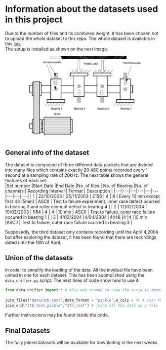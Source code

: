 # Information about the datasets used in this project
Due to the number of files and its combined weight, it has been chosen not to
upload the whole dataset to this repo. The whole dataset is available in this 
[link](https://ti.arc.nasa.gov/tech/dash/groups/pcoe/prognostic-data-repository/#bearing)  
The setup is installed as shown on the next image.


![Setup](img/setup.png)
## General info of the dataset  
The dataset is composed of three different data packets that are divided into many files which
contains exactly 20 480 points recorded every 1 second at a sampling rate of 20kHz.
The next table shows the general features of each set.  
|Set number   |Start Date   |End Date   |No. of files   | No. of Bearing   |No. of channels   | Recording Interval  | Format  | Description  |
|---|---|---|---|---|---|---|---|---|
| 1  | 22/10/2003  | 25/11/2003  | 2156  | 4  | 8  | Every 10 min except first 43 (5min)  | ASCII  |  Test to failure experiment, inner race defect ocurred in bearing 3 and roller element defect in bearing 4 |
| 2  | 12/02/2004  | 19/02/2003  | 984  | 4  | 4  | 10 min   | ASCII  | Test to failure, outer race failure occured in bearing 1  |
| 3 | 4/03/2004 |4/04/2004 |4448 |4 |4 |10 min |ASCII | Test to failure, outer race failure ocurred in bearing 3 |

Supposedly, the third dataset only contains recording until the April 4,2004 but after exploring the dataset, it has been found that there are recordings dated until the 18th of April.

## Union of the datasets 
In order to simplify the loading of the data. All the invidual file have been united in one for each dataset. This has been acomplished using the ```data_unifier.py``` script. The next lines of code show how to use it:
```python
from data_unifier import * # this may change in case the scrip is imported in a different way

join_files("data/3th_test",data_format = "pickle",n_cols = 4) # join the files into 10 different datasets to ease memory usage
join_end("3th_test_pickle","3th_test") # joins all the data as a file
```
Further instruccions may be found inside the code.
## Final Datasets
The fully joined datasets will be available for downlading in the next weeks.